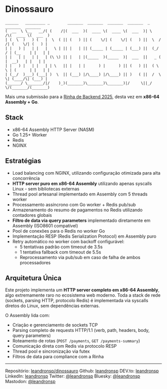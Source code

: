 # Dinossauro

```
______   _________ _        _______  _______  _______  _______  _        _______  _______ 
(  __  \ \__   __/( (    /|(  ___  )(  ____ \(  ____ \(  ___  )| \    /\(  ____ \(  ___  )
| (  \  )   ) (   |  \  ( || (   ) || (    \/| (    \/| (   ) ||  \  / /| (    \/| (   ) |
| |   ) |   | |   |   \ | || |   | || (_____ | (_____ | (___) ||  (_/ / | (__    | |   | |
| |   | |   | |   | (\ \) || |   | |(_____  )(_____  )|  ___  ||   _ (  |  __)   | |   | |
| |   ) |   | |   | | \   || |   | |      ) |      ) || (   ) ||  ( \ \ | (      | |   | |
| (__/  )___) (___| )  \  || (___) |/\____) |/\____) || )   ( ||  /  \ \| (____/\| (___) |
(______/ \_______/|/    )_)(_______)\_______)\_______)|/     \||_/    \/(_______/(_______)
```

Mais uma submissão para a [Rinha de Backend 2025](https://github.com/zanfranceschi/rinha-de-backend-2025), desta vez em **x86-64 Assembly + Go**.

## Stack

* x86-64 Assembly HTTP Server (NASM)
* Go 1.25+ Worker
* Redis
* NGINX

## Estratégias

* Load balancing com NGINX, utilizando configuração otimizada para alta concorrência
* **HTTP server puro em x86-64 Assembly** utilizando apenas syscalls Linux - sem bibliotecas externas
* Thread pool artesanal implementado em Assembly com 5 threads worker
* Processamento assíncrono com Go worker + Redis pub/sub
* Armazenamento do resumo de pagamentos no Redis utilizando contadores globais
* **Filtro de data via query parameters** implementado diretamente em Assembly (ISO8601 compatível)
* Pool de conexões para o Redis no worker Go
* Implementação RESP (Redis Serialization Protocol) em Assembly puro
* Retry automático no worker com backoff configurável:
    - 5 tentativas padrão com timeout de 3.5s
    - 1 tentativa fallback com timeout de 5.5s
    - Reprocessamento via pub/sub em caso de falha de ambos processadores

## Arquitetura Única

Este projeto implementa um **HTTP server completo em x86-64 Assembly**, algo extremamente raro no ecosistema web moderno. Toda a stack de rede (sockets, parsing HTTP, protocolo Redis) é implementada via syscalls diretos do Linux, sem dependências externas.

O Assembly lida com:
- Criação e gerenciamento de sockets TCP
- Parsing completo de requests HTTP/1.1 (verb, path, headers, body, query parameters)
- Roteamento de rotas (`POST /payments`, `GET /payments-summary`)
- Comunicação direta com Redis via protocolo RESP
- Thread pool e sincronização via futex
- Filtros de data para compliance com a Rinha

----

Repositório: [leandronsp/dinossauro](https://github.com/leandronsp/dinossauro)
Github: [leandronsp](https://github.com/leandronsp)
DEV.to: [leandronsp](https://dev.to/leandronsp)
LinkedIn: [leandronsp](https://linkedin.com/leandronsp)
Twitter: [@leandronsp](https://twitter.com/leandronsp)
Bluesky: [@leandronsp](http://bsky.app/leandronsp)
Mastodon: [@leandronsp](https://mastodon.social/@leandronsp)